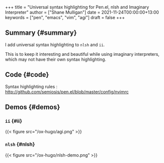 +++
title = "Universal syntax highlighting for Pen.el, nlsh and Imaginary Interpreter"
author = ["Shane Mulligan"]
date = 2021-11-24T00:00:00+13:00
keywords = ["pen", "emacs", "vim", "agi"]
draft = false
+++

## Summary {#summary}

I add universal syntax highlighting to `nlsh`
and `ii`.

This is to keep it interesting and beautiful
while using imaginary interpreters, which may
not have their own syntax highlighting.


## Code {#code}

Syntax highlighting rules
: <http://github.com/semiosis/pen.el/blob/master/config/nvimrc>


## Demos {#demos}


### `ii` {#ii}

{{< figure src="/ox-hugo/agi.png" >}}

<!-- Play on asciinema.com -->
<!-- <a title="asciinema recording" href="https://asciinema.org/a/OBn9OJGyMBirLDRHVImPFlnoW" target="_blank"><img alt="asciinema recording" src="https://asciinema.org/a/OBn9OJGyMBirLDRHVImPFlnoW.svg" /></a> -->
<!-- Play on the blog -->
<script src="https://asciinema.org/a/OBn9OJGyMBirLDRHVImPFlnoW.js" id="asciicast-OBn9OJGyMBirLDRHVImPFlnoW" async></script>


### `nlsh` {#nlsh}

{{< figure src="/ox-hugo/nlsh-demo.png" >}}

<!-- Play on asciinema.com -->
<!-- <a title="asciinema recording" href="https://asciinema.org/a/ZS1q9uMNRYfsdF6farnZbaQSX" target="_blank"><img alt="asciinema recording" src="https://asciinema.org/a/ZS1q9uMNRYfsdF6farnZbaQSX.svg" /></a> -->
<!-- Play on the blog -->
<script src="https://asciinema.org/a/ZS1q9uMNRYfsdF6farnZbaQSX.js" id="asciicast-ZS1q9uMNRYfsdF6farnZbaQSX" async></script>